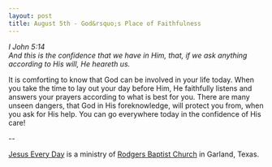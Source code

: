 ```yaml
---
layout: post
title: August 5th - God&rsquo;s Place of Faithfulness
---
```


_I John 5:14  
And this is the confidence that we have in Him, that, if we ask
anything according to His will, He heareth us._

It is comforting to know that God can be involved in your life
today. When you take the time to lay out your day before Him, He
faithfully listens and answers your prayers according to what is best
for you. There are many unseen dangers, that God in His foreknowledge,
will protect you from, when you ask for His help. You can go
everywhere today in the confidence of His care!

 --

<a href=http://jesuseveryday.net>Jesus Every Day</a> is a ministry of <a href=http://rodgersbaptist.net>Rodgers Baptist Church</a> in Garland, Texas.
